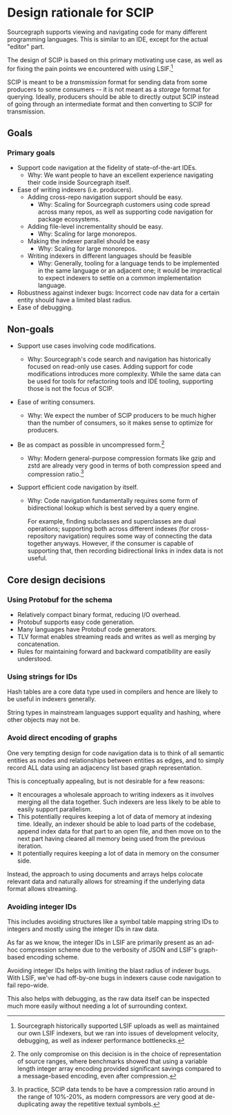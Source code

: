 # Design rationale for SCIP

Sourcegraph supports viewing and navigating code for
many different programming languages.
This is similar to an IDE, except for the actual "editor" part.

The design of SCIP is based on this primary motivating use case,
as well as for fixing the pain points we encountered with using LSIF.[^1]

SCIP is meant to be a _transmission_ format for sending
data from some producers to some consumers
-- it is not meant as a _storage_ format for querying.
Ideally, producers should be able to directly output SCIP
instead of going through an intermediate format
and then converting to SCIP for transmission.

[^1]:
    Sourcegraph historically supported LSIF uploads
    as well as maintained our own LSIF indexers,
    but we ran into issues of development velocity,
    debugging, as well as indexer performance bottlenecks.

## Goals

### Primary goals

- Support code navigation at the fidelity of state-of-the-art IDEs.
  - Why: We want people to have an excellent experience navigating
    their code inside Sourcegraph itself.
- Ease of writing indexers (i.e. producers).
  - Adding cross-repo navigation support should be easy.
    - Why: Scaling for Sourcegraph customers using code spread across many repos,
      as well as supporting code navigation for package ecosystems.
  - Adding file-level incrementality should be easy.
    - Why: Scaling for large monorepos.
  - Making the indexer parallel should be easy
    - Why: Scaling for large monorepos.
  - Writing indexers in different languages should be feasible
    - Why: Generally, tooling for a language tends to be implemented
      in the same language or an adjacent one; it would be impractical
      to expect indexers to settle on a common implementation language.
- Robustness against indexer bugs: Incorrect code nav data for a certain entity
  should have a limited blast radius.
- Ease of debugging.

## Non-goals

- Support use cases involving code modifications.
  - Why: Sourcegraph's code search and navigation has historically
    focused on read-only use cases. Adding support for code modifications
    introduces more complexity.
    While the same data can be used for tools for refactoring tools
    and IDE tooling, supporting those is not the focus of SCIP.
- Ease of writing consumers.
  - Why: We expect the number of SCIP producers to be much higher
    than the number of consumers,
    so it makes sense to optimize for producers.
- Be as compact as possible in uncompressed form.[^2]
  - Why: Modern general-purpose compression formats like gzip
    and zstd are already very good in terms of both compression
    speed and compression ratio.[^3]
- Support efficient code navigation by itself.

  - Why: Code navigation fundamentally requires some form of bidirectional
    lookup which is best served by a query engine.

    For example, finding subclasses and superclasses are dual operations;
    supporting both across different indexes (for cross-repository navigation)
    requires some way of connecting the data together anyways.
    However, if the consumer is capable of supporting that,
    then recording bidirectional links in index data is not useful.

[^2]: The only compromise on this decision is in the choice of representation of source ranges, where benchmarks showed that using a variable length integer array encoding provided significant savings compared to a message-based encoding, even after compression.

[^3]: In practice, SCIP data tends to be have a compression ratio around in the range of 10%-20%, as modern compressors are very good at de-duplicating away the repetitive textual symbols.

## Core design decisions

### Using Protobuf for the schema

- Relatively compact binary format, reducing I/O overhead.
- Protobuf supports easy code generation.
- Many languages have Protobuf code generators.
- TLV format enables streaming reads and writes
  as well as merging by concatenation.
- Rules for maintaining forward and backward compatibility
  are easily understood.

### Using strings for IDs

Hash tables are a core data type used in compilers and
hence are likely to be useful in indexers generally.

String types in mainstream languages support equality and hashing,
where other objects may not be.

### Avoid direct encoding of graphs

One very tempting design for code navigation data is to
think of all semantic entities as nodes and relationships between
entities as edges, and to simply record ALL data
using an adjacency list based graph representation.

This is conceptually appealing,
but is not desirable for a few reasons:

- It encourages a wholesale approach to writing
  indexers as it involves merging all the data together.
  Such indexers are less likely to be able
  to easily support parallelism.
- This potentially requires keeping a lot of data of memory
  at indexing time. Ideally, an indexer should be able
  to load parts of the codebase,
  append index data for that part to an open file,
  and then move on to the next part having cleared all memory
  being used from the previous iteration.
- It potentially requires keeping a lot of data in memory
  on the consumer side.

Instead, the approach to using documents and arrays
helps colocate relevant data and naturally allows for streaming
if the underlying data format allows streaming.

### Avoiding integer IDs

This includes avoiding structures like a symbol table
mapping string IDs to integers and mostly using the integer
IDs in raw data.

As far as we know, the integer IDs in LSIF are primarily present as
an ad-hoc compression scheme due to the verbosity of JSON
and LSIF's graph-based encoding scheme.

Avoiding integer IDs helps with limiting the blast radius
of indexer bugs. With LSIF, we've had off-by-one bugs in indexers
cause code navigation to fail repo-wide.

This also helps with debugging, as the raw data itself
can be inspected much more easily without needing
a lot of surrounding context.
